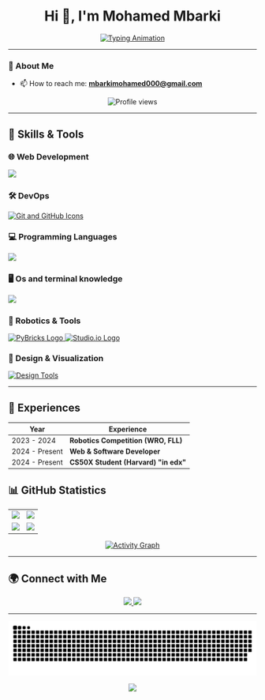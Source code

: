 <h1 align="center">Hi 👋, I'm Mohamed Mbarki</h1>

<div align="center">
    <a href="https://github.com/mohammedmbarki" target="_blank">
        <img src="https://readme-typing-svg.herokuapp.com?color=00FF00&size=22&center=true&vCenter=true&lines=Hello+World!+I+Am+Mohamed.;Computer+Science+Learner.;Self-taught+CS50x+Student." alt="Typing Animation">
    </a>
</div>

---

### 📌 About Me  
- 📫 How to reach me: **mbarkimohamed000@gmail.com**  

<p align="center">
    <img src="https://komarev.com/ghpvc/?username=mohammedmbarki&label=Profile%20views&color=0e75b6&style=flat" alt="Profile views">
</p>

---

## 🚀 Skills & Tools  

### 🌐 Web Development  
<p align="left">
  <a href="https://skillicons.dev">
    <img src="https://skillicons.dev/icons?i=html,css,js,ts,nextjs,react,dynamodb" />
  </a>
</p>

### 🛠️ DevOps  
<p align="left">
  <a href="https://skillicons.dev" target="_blank" rel="noopener noreferrer">
    <img src="https://skillicons.dev/icons?i=git,github,docker,aws,bash,npm" alt="Git and GitHub Icons" />
  </a>
</p>

### 💻 Programming Languages  
<p align="left">
  <a href="https://skillicons.dev">
    <img src="https://skillicons.dev/icons?i=py,c" />
  </a>
</p>

### 🖥️ Os and terminal knowledge 
<p align="left">
  <a href="https://skillicons.dev">
    <img src="https://skillicons.dev/icons?i=raspberrypi,linux,ubuntu,windows,bash," />
  </a>
</p>

### 🤖 Robotics & Tools  
<p align="left">
    <a href="https://pybricks.com/" target="_blank" rel="noreferrer">
        <img src="https://github.com/user-attachments/assets/cf6f005f-117e-4622-895a-0a03242523a4" alt="PyBricks Logo" width="48" height="48">
    </a>
    <a href="https://studio.io/" target="_blank" rel="noreferrer">
        <img src="https://github.com/user-attachments/assets/edb12939-89fa-4278-ab11-1379f4e789bc" alt="Studio.io Logo" width="50">
    </a>
</p>

### 🎨 Design & Visualization  
<p align="left">
    <a href="https://skillicons.dev">
        <img src="https://skillicons.dev/icons?i=ai,ps,pr,figma,notion" alt="Design Tools" />
    </a>
</p>

---



## 💼 Experiences  

| Year           | Experience                                   |
|--------------|----------------------------------|
| 2023 - 2024 | **Robotics Competition (WRO, FLL)** |
| 2024 - Present | **Web & Software Developer** |
| 2024 - Present | **CS50X Student (Harvard) "in edx"** |




## 📊 GitHub Statistics  

<table align="center">
  <tr>
    <td align="center">
      <img src="https://github-readme-stats.vercel.app/api?username=mohammedmbarki&hide_title=false&show_icons=true&include_all_commits=true&count_private=true&theme=dracula&locale=en" height="150">
    </td>
    <td align="center">
      <img src="https://github-readme-stats.vercel.app/api/top-langs?username=mohammedmbarki&locale=en&layout=compact&langs_count=5&theme=dracula" height="150">
    </td>
  </tr>
  <tr>
    <td align="center">
      <img src="https://streak-stats.demolab.com?user=mohammedmbarki&locale=en&theme=dracula&border_radius=5" height="150">
    </td>
    <td align="center">
      <img src="https://github-profile-trophy.vercel.app?username=mohammedmbarki&theme=dracula&column=3&margin-w=8&margin-h=8" height="150">
    </td>
  </tr>
</table>

<div align="center">
  <a href="https://github.com/mohammedmbarki/github-readme-activity-graph" target="_blank">
    <img src="https://github-readme-activity-graph.vercel.app/graph?username=mohammedmbarki&theme=react-dark" alt="Activity Graph">
  </a>
</div>

---

## 🌍 Connect with Me  
<div align="center">
    <a href="mailto:mohammedmbarki@gmail.com" target="_blank">
        <img src="https://img.shields.io/badge/Gmail-D14836?style=for-the-badge&logo=gmail&logoColor=white" height="35">
    </a>
    <a href="https://www.linkedin.com/in/mohamed-m-barki-8777ba320/" target="_blank">
        <img src="https://img.shields.io/badge/LinkedIn-0077B5?style=for-the-badge&logo=linkedin&logoColor=white" height="35">
    </a>
</div>

---

<p align="center">
  <img src="https://raw.githubusercontent.com/Elanza-48/Elanza-48/main/resources/img/github-contribution-grid-snake.svg" alt="Snake animation">
</p>

<p align="center">
     <img src="https://capsule-render.vercel.app/api?type=waving&color=gradient&height=100&section=footer"/>
</p>

